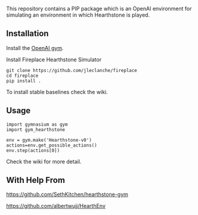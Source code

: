 This repository contains a PIP package which is an OpenAI environment for
simulating an environment in which Hearthstone is played.

## Installation

Install the [OpenAI gym](https://gym.openai.com/docs/).

Install Fireplace Hearthstone Simulator

```
git clone https://github.com/jleclanche/fireplace
cd fireplace
pip install .
```

To install stable baselines check the wiki.

## Usage

```
import gymnasium as gym
import gym_hearthstone

env = gym.make('Hearthstone-v0')
actions=env.get_possible_actions()
env.step(actions[0])
```

Check the wiki for more detail.

## With Help From 

https://github.com/SethKitchen/hearthstone-gym

https://github.com/albertwujj/HearthEnv
